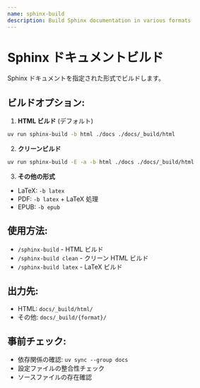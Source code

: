 ```yaml
---
name: sphinx-build
description: Build Sphinx documentation in various formats
---
```


# Sphinx ドキュメントビルド

Sphinx ドキュメントを指定された形式でビルドします。

## ビルドオプション:

1. **HTML ビルド** (デフォルト)

```bash
uv run sphinx-build -b html ./docs ./docs/_build/html
```

2. **クリーンビルド**

```bash
uv run sphinx-build -E -a -b html ./docs ./docs/_build/html
```

3. **その他の形式**

- LaTeX: `-b latex`
- PDF: `-b latex` + LaTeX 処理
- EPUB: `-b epub`

## 使用方法:

- `/sphinx-build` - HTML ビルド
- `/sphinx-build clean` - クリーン HTML ビルド
- `/sphinx-build latex` - LaTeX ビルド

## 出力先:

- HTML: `docs/_build/html/`
- その他: `docs/_build/{format}/`

## 事前チェック:

- 依存関係の確認: `uv sync --group docs`
- 設定ファイルの整合性チェック
- ソースファイルの存在確認
